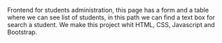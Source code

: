 Frontend for students administration, this page has a form and a table where we can see list of students, in this path we can find a text box for search a student. We make this project whit HTML, CSS, Javascript and Bootstrap.
